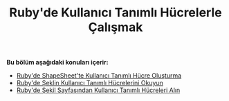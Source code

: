 ﻿---
title: Ruby'de Kullanıcı Tanımlı Hücrelerle Çalışmak
type: docs
weight: 120
url: /tr/java/working-with-user-defined-cells-in-ruby/
---
**Bu bölüm aşağıdaki konuları içerir:**

- [Ruby'de ShapeSheet'te Kullanıcı Tanımlı Hücre Oluşturma](/diagram/tr/java/create-user-defined-cell-in-the-shapesheet-in-ruby/)
- [Ruby'de Şeklin Kullanıcı Tanımlı Hücrelerini Okuyun](https://docs.aspose.com/diagram/java/read-shape-s-user-defined-cells-in-ruby/)
- [Ruby'de Şekil Sayfasından Kullanıcı Tanımlı Hücreleri Alın](/diagram/tr/java/retrieve-user-defined-cells-from-shapesheet-in-ruby/)
